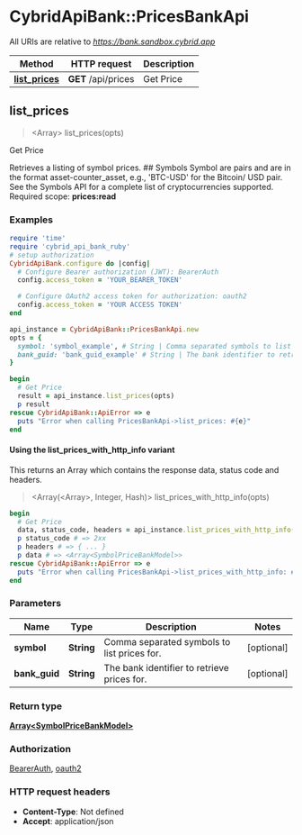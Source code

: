 # CybridApiBank::PricesBankApi

All URIs are relative to *https://bank.sandbox.cybrid.app*

| Method | HTTP request | Description |
| ------ | ------------ | ----------- |
| [**list_prices**](PricesBankApi.md#list_prices) | **GET** /api/prices | Get Price |


## list_prices

> <Array<SymbolPriceBankModel>> list_prices(opts)

Get Price

Retrieves a listing of symbol prices.  ## Symbols  Symbol are pairs and are in the format asset-counter_asset, e.g., 'BTC-USD' for the Bitcoin/ USD pair. See the Symbols API for a complete list of cryptocurrencies supported.    Required scope: **prices:read**

### Examples

```ruby
require 'time'
require 'cybrid_api_bank_ruby'
# setup authorization
CybridApiBank.configure do |config|
  # Configure Bearer authorization (JWT): BearerAuth
  config.access_token = 'YOUR_BEARER_TOKEN'

  # Configure OAuth2 access token for authorization: oauth2
  config.access_token = 'YOUR ACCESS TOKEN'
end

api_instance = CybridApiBank::PricesBankApi.new
opts = {
  symbol: 'symbol_example', # String | Comma separated symbols to list prices for.
  bank_guid: 'bank_guid_example' # String | The bank identifier to retrieve prices for.
}

begin
  # Get Price
  result = api_instance.list_prices(opts)
  p result
rescue CybridApiBank::ApiError => e
  puts "Error when calling PricesBankApi->list_prices: #{e}"
end
```

#### Using the list_prices_with_http_info variant

This returns an Array which contains the response data, status code and headers.

> <Array(<Array<SymbolPriceBankModel>>, Integer, Hash)> list_prices_with_http_info(opts)

```ruby
begin
  # Get Price
  data, status_code, headers = api_instance.list_prices_with_http_info(opts)
  p status_code # => 2xx
  p headers # => { ... }
  p data # => <Array<SymbolPriceBankModel>>
rescue CybridApiBank::ApiError => e
  puts "Error when calling PricesBankApi->list_prices_with_http_info: #{e}"
end
```

### Parameters

| Name | Type | Description | Notes |
| ---- | ---- | ----------- | ----- |
| **symbol** | **String** | Comma separated symbols to list prices for. | [optional] |
| **bank_guid** | **String** | The bank identifier to retrieve prices for. | [optional] |

### Return type

[**Array&lt;SymbolPriceBankModel&gt;**](SymbolPriceBankModel.md)

### Authorization

[BearerAuth](../README.md#BearerAuth), [oauth2](../README.md#oauth2)

### HTTP request headers

- **Content-Type**: Not defined
- **Accept**: application/json

